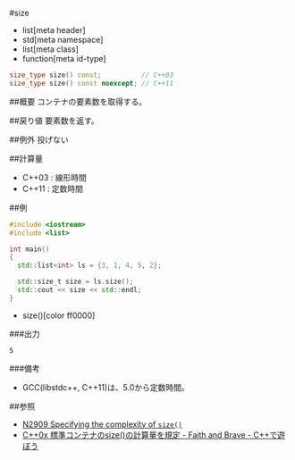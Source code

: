 #size
* list[meta header]
* std[meta namespace]
* list[meta class]
* function[meta id-type]

```cpp
size_type size() const;          // C++03
size_type size() const noexcept; // C++11
```

##概要
コンテナの要素数を取得する。


##戻り値
要素数を返す。


##例外
投げない


##計算量
- C++03 : 線形時間
- C++11 : 定数時間


##例
```cpp
#include <iostream>
#include <list>

int main()
{
  std::list<int> ls = {3, 1, 4, 5, 2};

  std::size_t size = ls.size();
  std::cout << size << std::endl;
}
```
* size()[color ff0000]

###出力
```
5
```

###備考
- GCC(libstdc++, C++11)は、5.0から定数時間。

##参照
- [N2909 Specifying the complexity of `size()`](http://www.open-std.org/jtc1/sc22/wg21/docs/papers/2009/n2909.pdf)
- [C++0x 標準コンテナのsize()の計算量を規定 - Faith and Brave - C++で遊ぼう](http://d.hatena.ne.jp/faith_and_brave/20090902/1251879571)


